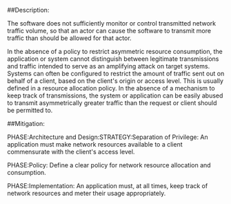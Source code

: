 ##Description:

The software does not sufficiently monitor or control transmitted network traffic volume, so that an actor can cause the software to transmit more traffic than should be allowed for that actor.

In the absence of a policy to restrict asymmetric resource consumption, the application or system cannot distinguish between legitimate transmissions and traffic intended to serve as an amplifying attack on target systems. Systems can often be configured to restrict the amount of traffic sent out on behalf of a client, based on the client's origin or access level. This is usually defined in a resource allocation policy. In the absence of a mechanism to keep track of transmissions, the system or application can be easily abused to transmit asymmetrically greater traffic than the request or client should be permitted to.

##Mitigation:


PHASE:Architecture and Design:STRATEGY:Separation of Privilege:
An application must make network resources available to a client commensurate with the client's access level.

PHASE:Policy:
Define a clear policy for network resource allocation and consumption.

PHASE:Implementation:
An application must, at all times, keep track of network resources and meter their usage appropriately.

